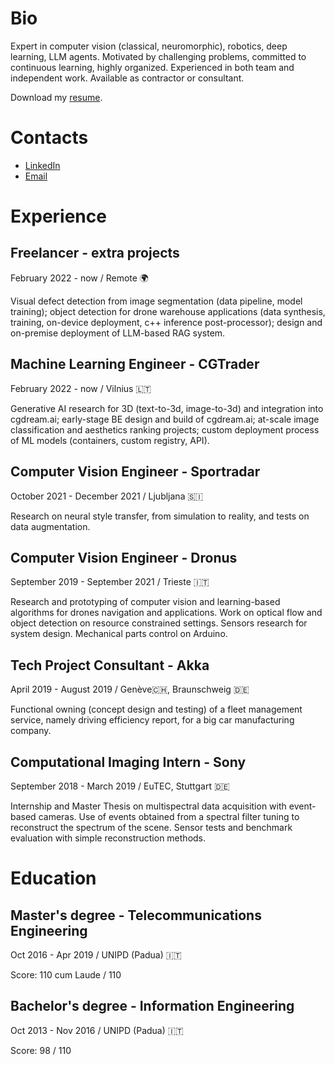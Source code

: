 # Bio
Expert in computer vision (classical, neuromorphic), robotics, deep
learning, LLM agents.
Motivated by challenging problems, committed to continuous learning,
highly organized. Experienced in both team and independent work.
Available as contractor or consultant.

Download my [resume](assets/resume.pdf).

# Contacts
- [LinkedIn](https://www.linkedin.com/in/lincior)
- [Email](mailto:riccardo.lincetto@gmail.com)

# Experience
## Freelancer - extra projects
February 2022 - now / Remote 🌍

Visual defect detection from image segmentation (data pipeline, model training); object detection for drone warehouse applications (data synthesis, training, on-device deployment, c++ inference post-processor); design and on-premise deployment of LLM-based RAG system.
## Machine Learning Engineer - CGTrader
February 2022 - now / Vilnius 🇱🇹

Generative AI research for 3D (text-to-3d, image-to-3d) and integration into cgdream.ai; early-stage BE design and build of cgdream.ai; at-scale image classification and aesthetics ranking projects; custom deployment process of ML models (containers, custom registry, API).
## Computer Vision Engineer - Sportradar
October 2021 - December 2021 / Ljubljana 🇸🇮 

Research on neural style transfer, from simulation to reality, and tests on data augmentation.
## Computer Vision Engineer - Dronus
September 2019 - September 2021 / Trieste 🇮🇹

Research and prototyping of computer vision and learning-based algorithms for drones navigation and applications. Work on optical flow and object detection on resource constrained settings. Sensors research for system design. Mechanical parts control on Arduino.
## Tech Project Consultant - Akka
April 2019 - August 2019 / Genève🇨🇭, Braunschweig 🇩🇪

Functional owning (concept design and testing) of a fleet management service, namely driving efficiency report, for a big car manufacturing company.
## Computational Imaging Intern - Sony
September 2018 - March 2019 / EuTEC, Stuttgart 🇩🇪

Internship and Master Thesis on multispectral data acquisition with event-based cameras. Use of events obtained from a spectral filter tuning to reconstruct the spectrum of the scene. Sensor tests and benchmark evaluation with simple reconstruction methods.

# Education
## Master's degree - Telecommunications Engineering
Oct 2016 - Apr 2019 / UNIPD (Padua) 🇮🇹

Score: 110 cum Laude / 110

## Bachelor's degree - Information Engineering
Oct 2013 - Nov 2016 / UNIPD (Padua) 🇮🇹

Score: 98 / 110


